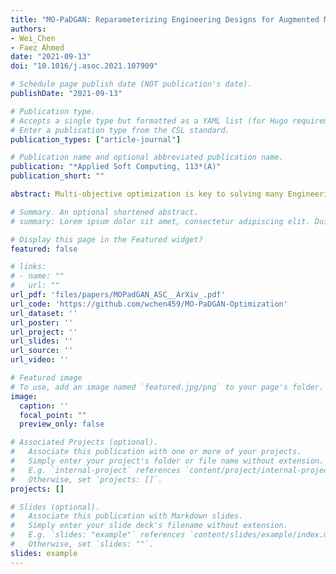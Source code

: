```yaml
---
title: "MO-PaDGAN: Reparameterizing Engineering Designs for Augmented Multi-objective Optimization"
authors:
- Wei_Chen
- Faez Ahmed
date: "2021-09-13"
doi: "10.1016/j.asoc.2021.107909"

# Schedule page publish date (NOT publication's date).
publishDate: "2021-09-13"

# Publication type.
# Accepts a single type but formatted as a YAML list (for Hugo requirements).
# Enter a publication type from the CSL standard.
publication_types: ["article-journal"]

# Publication name and optional abbreviated publication name.
publication: "*Applied Soft Computing, 113*(A)"
publication_short: ""

abstract: Multi-objective optimization is key to solving many Engineering Design problems, where design parameters are optimized for several performance indicators. However, optimization results are highly dependent on how the designs are parameterized. Researchers have shown that deep generative models can learn compact design representations, providing a new way of parameterizing designs to achieve faster convergence and improved optimization performance. Despite their success in capturing complex distributions, existing generative models face three challenges when used for design problems&#58; (1) generated designs have limited design space coverage, (2) the generator ignores design performance, and 3) the new parameterization is unable to represent designs beyond training data. To address these challenges, we propose MO-PaDGAN, which adds a Determinantal Point Processes based loss function to the generative adversarial network to simultaneously model diversity and (multi-variate) performance. MO-PaDGAN can thus improve the performances and coverage of generated designs, and even generate designs with performances exceeding those from training data. When using MO-PaDGAN as a new parameterization in multi-objective optimization, we can discover much better Pareto fronts even though the training data do not cover those Pareto fronts. In a real-world multi-objective airfoil design example, we demonstrate that MO-PaDGAN achieves, on average, an over 180% improvement in the hypervolume indicator when compared to the vanilla GAN or other state-of-the-art parameterization methods.

# Summary. An optional shortened abstract.
# summary: Lorem ipsum dolor sit amet, consectetur adipiscing elit. Duis posuere tellus ac convallis placerat. Proin tincidunt magna sed ex sollicitudin condimentum.

# Display this page in the Featured widget?
featured: false

# links:
# - name: ""
#   url: ""
url_pdf: 'files/papers/MOPadGAN_ASC__ArXiv_.pdf'
url_code: 'https://github.com/wchen459/MO-PaDGAN-Optimization'
url_dataset: ''
url_poster: ''
url_project: ''
url_slides: ''
url_source: ''
url_video: ''

# Featured image
# To use, add an image named `featured.jpg/png` to your page's folder. 
image:
  caption: ''
  focal_point: ""
  preview_only: false

# Associated Projects (optional).
#   Associate this publication with one or more of your projects.
#   Simply enter your project's folder or file name without extension.
#   E.g. `internal-project` references `content/project/internal-project/index.md`.
#   Otherwise, set `projects: []`.
projects: []

# Slides (optional).
#   Associate this publication with Markdown slides.
#   Simply enter your slide deck's filename without extension.
#   E.g. `slides: "example"` references `content/slides/example/index.md`.
#   Otherwise, set `slides: ""`.
slides: example
---
```

